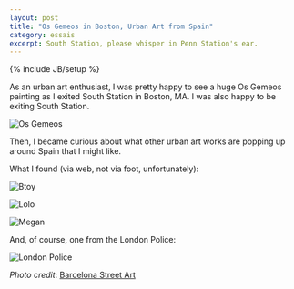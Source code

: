 ```yaml
---
layout: post
title: "Os Gemeos in Boston, Urban Art from Spain"
category: essais
excerpt: South Station, please whisper in Penn Station's ear. 
---
```

{% include JB/setup %}

As an urban art enthusiast, I was pretty happy to see a huge Os Gemeos painting as I exited South Station in Boston, MA. I was also happy to be exiting South Station.

![Os Gemeos](http://www.vincentbarr.com/assets/images/os-gemeos.png)

Then, I became curious about what other urban art works are popping up around Spain that I might like.

What I found (via web, not via foot, unfortunately):

![Btoy](http://www.vincentbarr.com/assets/images/btoy.jpg)

![Lolo](http://www.vincentbarr.com/assets/images/lolo.jpg)

![Megan](http://www.vincentbarr.com/assets/images/megan.jpg)

And, of course, one from the London Police:

![London Police](http://www.vincentbarr.com/assets/images/london-police.png)

_Photo credit_: [Barcelona Street Art](http://www.barcelonastreetart.net/graffiti/graffiti.htm)

<a href="https://plus.google.com/+VincentBarr0?rel=author"></a>